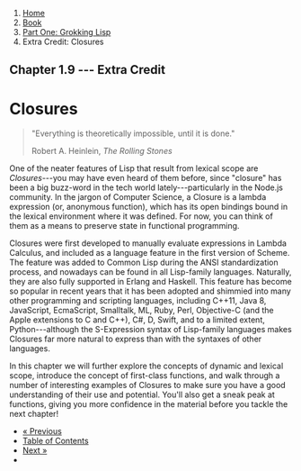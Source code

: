 <ol class="breadcrumb">
  <li><a href="/">Home</a></li>
  <li><a href="/book/">Book</a></li>
  <li><a href="/book/1-0-0-overview/">Part One: Grokking Lisp</a></li>
  <li class="active">Extra Credit: Closures</li>
</ol>

## Chapter 1.9 --- Extra Credit

# Closures

> "Everything is theoretically impossible, until it is done."
> <footer>Robert A. Heinlein, <em>The Rolling Stones</em></footer>

One of the neater features of Lisp that result from lexical scope are *Closures*---you may have even heard of them before, since "closure" has been a big buzz-word in the tech world lately---particularly in the Node.js community.  In the jargon of Computer Science, a Closure is a lambda expression (or, anonymous function), which has its open bindings bound in the lexical environment where it was defined.  For now, you can think of them as a means to preserve state in functional programming.

Closures were first developed to manually evaluate expressions in Lambda Calculus, and included as a language feature in the first version of Scheme. The feature was added to Common Lisp during the ANSI standardization process, and nowadays can be found in all Lisp-family languages.  Naturally, they are also fully supported in Erlang and Haskell.  This feature has become so popular in recent years that it has been adopted and shimmied into many other programming and scripting languages, including C++11, Java 8, JavaScript, EcmaScript, Smalltalk, ML, Ruby, Perl, Objective-C (and the Apple extensions to C and C++), C#, D, Swift, and to a limited extent, Python---although the S-Expression syntax of Lisp-family languages makes Closures far more natural to express than with the syntaxes of other languages.

In this chapter we will further explore the concepts of dynamic and lexical scope, introduce the concept of first-class functions, and walk through a number of interesting examples of Closures to make sure you have a good understanding of their use and potential.  You'll also get a sneak peak at functions, giving you more confidence in the material before you tackle the next chapter!

<ul class="pager">
  <li class="previous"><a href="/book/1-08-0-variables/">&laquo; Previous</a></li>
  <li><a href="/book/">Table of Contents</a></li>
  <li class="next"><a href="/book/1-10-0-functions/">Next &raquo;</a><li>
</ul>
